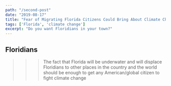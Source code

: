 ```yaml
---
path: "/second-post"
date: "2019-08-17"
title: "Fear of Migrating Florida Citizens Could Bring About Climate Change"
tags: ['Florida', 'climate change']
excerpt: "Do you want Floridians in your town?"
---
```

## Floridians

>>> The fact that Florida will be underwater and will displace Floridians to other places in the country and the world should be enough to get any American/global citizen to fight climate change

